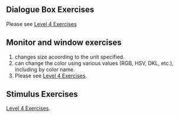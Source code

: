 ## Dialogue Box Exercises
Please see [Level 4 Exercises](https://github.com/MiguelSwampy/pscyh403/blob/main/Assignment6/Level%204%20Exercises)
## Monitor and window exercises
1. changes size acoording to the unit specified.
2. can change the color using various values (RGB, HSV, DKL, etc.), including by color name.
3. Please see [Level 4 Exercises](https://github.com/MiguelSwampy/pscyh403/blob/main/Assignment6/Level%204%20Exercises).
## Stimulus Exercises
[Level 4 Exercises](https://github.com/MiguelSwampy/pscyh403/blob/main/Assignment6/Level%204%20Exercises).
